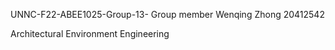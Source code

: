 UNNC-F22-ABEE1025-Group-13-
Group member
Wenqing Zhong 20412542

Architectural Environment Engineering
